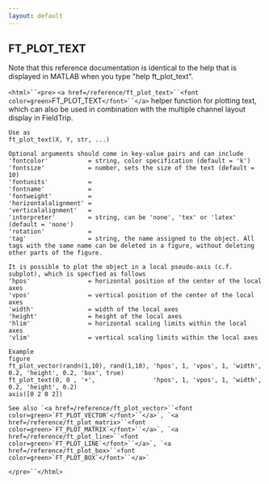 ```yaml
---
layout: default
---
```


##  FT_PLOT_TEXT

Note that this reference documentation is identical to the help that is displayed in MATLAB when you type "help ft_plot_text".

`<html>``<pre>`
    `<a href=/reference/ft_plot_text>``<font color=green>`FT_PLOT_TEXT`</font>``</a>` helper function for plotting text, which can also be used in
    combination with the multiple channel layout display in FieldTrip.
 
    Use as
    ft_plot_text(X, Y, str, ...)
 
    Optional arguments should come in key-value pairs and can include
    'fontcolor'           = string, color specification (default = 'k')
    'fontsize'            = number, sets the size of the text (default = 10)
    'fontunits'           =
    'fontname'            =
    'fontweight'          =
    'horizontalalignment' =
    'verticalalignment'   =
    'interpreter'         = string, can be 'none', 'tex' or 'latex' (default = 'none')
    'rotation'            =
    'tag'                 = string, the name assigned to the object. All tags with the same name can be deleted in a figure, without deleting other parts of the figure.
 
    It is possible to plot the object in a local pseudo-axis (c.f. subplot), which is specfied as follows
    'hpos'                = horizontal position of the center of the local axes
    'vpos'                = vertical position of the center of the local axes
    'width'               = width of the local axes
    'height'              = height of the local axes
    'hlim'                = horizontal scaling limits within the local axes
    'vlim'                = vertical scaling limits within the local axes
 
    Example
    figure
    ft_plot_vector(randn(1,10), rand(1,10), 'hpos', 1, 'vpos', 1, 'width', 0.2, 'height', 0.2, 'box', true)
    ft_plot_text(0, 0 , '+',                'hpos', 1, 'vpos', 1, 'width', 0.2, 'height', 0.2)
    axis([0 2 0 2])
 
    See also `<a href=/reference/ft_plot_vector>``<font color=green>`FT_PLOT_VECTOR`</font>``</a>`, `<a href=/reference/ft_plot_matrix>``<font color=green>`FT_PLOT_MATRIX`</font>``</a>`, `<a href=/reference/ft_plot_line>``<font color=green>`FT_PLOT_LINE`</font>``</a>`, `<a href=/reference/ft_plot_box>``<font color=green>`FT_PLOT_BOX`</font>``</a>`
`</pre>``</html>`

